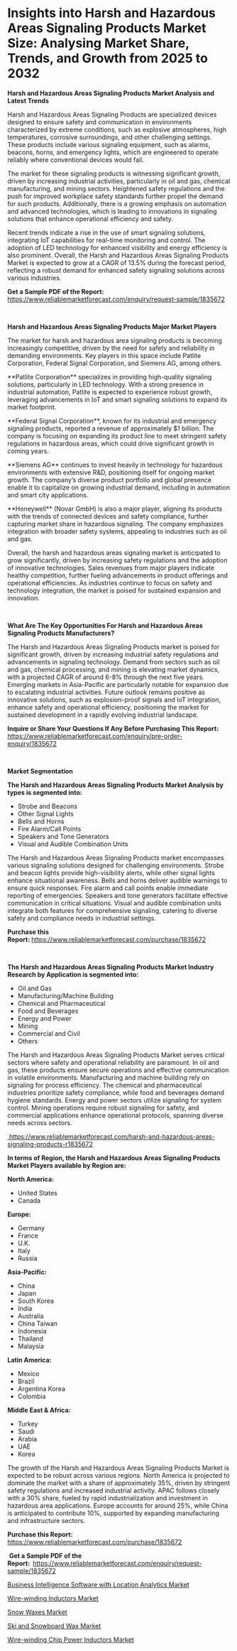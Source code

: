<p><h1>Insights into Harsh and Hazardous Areas Signaling Products Market Size: Analysing Market Share, Trends, and Growth from 2025 to 2032</h1></p><p><strong>Harsh and Hazardous Areas Signaling Products Market Analysis and Latest Trends</strong></p>
<p><p>Harsh and Hazardous Areas Signaling Products are specialized devices designed to ensure safety and communication in environments characterized by extreme conditions, such as explosive atmospheres, high temperatures, corrosive surroundings, and other challenging settings. These products include various signaling equipment, such as alarms, beacons, horns, and emergency lights, which are engineered to operate reliably where conventional devices would fail.</p><p>The market for these signaling products is witnessing significant growth, driven by increasing industrial activities, particularly in oil and gas, chemical manufacturing, and mining sectors. Heightened safety regulations and the push for improved workplace safety standards further propel the demand for such products. Additionally, there is a growing emphasis on automation and advanced technologies, which is leading to innovations in signaling solutions that enhance operational efficiency and safety.</p><p>Recent trends indicate a rise in the use of smart signaling solutions, integrating IoT capabilities for real-time monitoring and control. The adoption of LED technology for enhanced visibility and energy efficiency is also prominent. Overall, the Harsh and Hazardous Areas Signaling Products Market is expected to grow at a CAGR of 13.5% during the forecast period, reflecting a robust demand for enhanced safety signaling solutions across various industries.</p></p>
<p><strong>Get a Sample PDF of the Report:&nbsp;</strong> <a href="https://www.reliablemarketforecast.com/enquiry/request-sample/1835672?utm_campaign=1875&utm_medium=2&utm_source=Github&utm_content=ia&utm_term=26032025&utm_id=harsh-and-hazardous-areas-signaling-products">https://www.reliablemarketforecast.com/enquiry/request-sample/1835672</a></p>
<p>&nbsp;</p>
<p><strong>Harsh and Hazardous Areas Signaling Products Major Market Players</strong></p>
<p><p>The market for harsh and hazardous area signaling products is becoming increasingly competitive, driven by the need for safety and reliability in demanding environments. Key players in this space include Patlite Corporation, Federal Signal Corporation, and Siemens AG, among others.</p><p>**Patlite Corporation** specializes in providing high-quality signaling solutions, particularly in LED technology. With a strong presence in industrial automation, Patlite is expected to experience robust growth, leveraging advancements in IoT and smart signaling solutions to expand its market footprint.</p><p>**Federal Signal Corporation**, known for its industrial and emergency signaling products, reported a revenue of approximately $1 billion. The company is focusing on expanding its product line to meet stringent safety regulations in hazardous areas, which could drive significant growth in coming years.</p><p>**Siemens AG** continues to invest heavily in technology for hazardous environments with extensive R&D, positioning itself for ongoing market growth. The company’s diverse product portfolio and global presence enable it to capitalize on growing industrial demand, including in automation and smart city applications.</p><p>**Honeywell** (Novar GmbH) is also a major player, aligning its products with the trends of connected devices and safety compliance, further capturing market share in hazardous signaling. The company emphasizes integration with broader safety systems, appealing to industries such as oil and gas.</p><p>Overall, the harsh and hazardous areas signaling market is anticipated to grow significantly, driven by increasing safety regulations and the adoption of innovative technologies. Sales revenues from major players indicate healthy competition, further fueling advancements in product offerings and operational efficiencies. As industries continue to focus on safety and technology integration, the market is poised for sustained expansion and innovation.</p></p>
<p>&nbsp;</p>
<p><strong>What Are The Key Opportunities For Harsh and Hazardous Areas Signaling Products Manufacturers?</strong></p>
<p><p>The Harsh and Hazardous Areas Signaling Products market is poised for significant growth, driven by increasing industrial safety regulations and advancements in signaling technology. Demand from sectors such as oil and gas, chemical processing, and mining is elevating market dynamics, with a projected CAGR of around 6-8% through the next five years. Emerging markets in Asia-Pacific are particularly notable for expansion due to escalating industrial activities. Future outlook remains positive as innovative solutions, such as explosion-proof signals and IoT integration, enhance safety and operational efficiency, positioning the market for sustained development in a rapidly evolving industrial landscape.</p></p>
<p><strong>Inquire or Share Your Questions If Any Before Purchasing This Report:</strong> <a href="https://www.reliablemarketforecast.com/enquiry/pre-order-enquiry/1835672?utm_campaign=1875&utm_medium=2&utm_source=Github&utm_content=ia&utm_term=26032025&utm_id=harsh-and-hazardous-areas-signaling-products">https://www.reliablemarketforecast.com/enquiry/pre-order-enquiry/1835672</a></p>
<p>&nbsp;</p>
<p><strong>Market Segmentation</strong></p>
<p><strong>The Harsh and Hazardous Areas Signaling Products Market Analysis by types is segmented into:</strong></p>
<p><ul><li>Strobe and Beacons</li><li>Other Signal Lights</li><li>Bells and Horns</li><li>Fire Alarm/Call Points</li><li>Speakers and Tone Generators</li><li>Visual and Audible Combination Units</li></ul></p>
<p><p>The Harsh and Hazardous Areas Signaling Products market encompasses various signaling solutions designed for challenging environments. Strobe and beacon lights provide high-visibility alerts, while other signal lights enhance situational awareness. Bells and horns deliver audible warnings to ensure quick responses. Fire alarm and call points enable immediate reporting of emergencies. Speakers and tone generators facilitate effective communication in critical situations. Visual and audible combination units integrate both features for comprehensive signaling, catering to diverse safety and compliance needs in industrial settings.</p></p>
<p><strong>Purchase this Report:&nbsp;</strong><a href="https://www.reliablemarketforecast.com/purchase/1835672?utm_campaign=1875&utm_medium=2&utm_source=Github&utm_content=ia&utm_term=26032025&utm_id=harsh-and-hazardous-areas-signaling-products">https://www.reliablemarketforecast.com/purchase/1835672</a></p>
<p>&nbsp;</p>
<p><strong>The Harsh and Hazardous Areas Signaling Products Market Industry Research by Application is segmented into:</strong></p>
<p><ul><li>Oil and Gas</li><li>Manufacturing/Machine Building</li><li>Chemical and Pharmaceutical</li><li>Food and Beverages</li><li>Energy and Power</li><li>Mining</li><li>Commercial and Civil</li><li>Others</li></ul></p>
<p><p>The Harsh and Hazardous Areas Signaling Products Market serves critical sectors where safety and operational reliability are paramount. In oil and gas, these products ensure secure operations and effective communication in volatile environments. Manufacturing and machine building rely on signaling for process efficiency. The chemical and pharmaceutical industries prioritize safety compliance, while food and beverages demand hygiene standards. Energy and power sectors utilize signaling for system control. Mining operations require robust signaling for safety, and commercial applications enhance operational protocols, spanning diverse needs across sectors.</p></p>
<p><a href="https://www.reliablemarketforecast.com/harsh-and-hazardous-areas-signaling-products-r1835672?utm_campaign=1875&utm_medium=2&utm_source=Github&utm_content=ia&utm_term=26032025&utm_id=harsh-and-hazardous-areas-signaling-products">&nbsp;https://www.reliablemarketforecast.com/harsh-and-hazardous-areas-signaling-products-r1835672</a></p>
<p><strong>In terms of Region, the Harsh and Hazardous Areas Signaling Products Market Players available by Region are:</strong></p>
<p>
    <p> <strong> North America: </strong>
        <ul>
            <li>United States</li>
            <li>Canada</li>
        </ul>
        </p> 
    <p> <strong> Europe: </strong>
        <ul>
            <li>Germany</li>
            <li>France</li>
            <li>U.K.</li>
            <li>Italy</li>
            <li>Russia</li>
        </ul>
        </p> 
    <p> <strong> Asia-Pacific: </strong>
        <ul>
            <li>China</li>
            <li>Japan</li>
            <li>South Korea</li>
            <li>India</li>
            <li>Australia</li>
            <li>China Taiwan</li>
            <li>Indonesia</li>
            <li>Thailand</li>
            <li>Malaysia</li>
        </ul>
        </p> 
    <p> <strong> Latin America: </strong>
        <ul>
            <li>Mexico</li>
            <li>Brazil</li>
            <li>Argentina Korea</li>
            <li>Colombia</li>
        </ul>
        </p> 
    <p> <strong> Middle East & Africa: </strong>
        <ul>
            <li>Turkey</li>
            <li>Saudi</li>
            <li>Arabia</li>
            <li>UAE</li>
            <li>Korea</li>
        </ul>
    </p>
    </p>
<p><p>The growth of the Harsh and Hazardous Areas Signaling Products Market is expected to be robust across various regions. North America is projected to dominate the market with a share of approximately 35%, driven by stringent safety regulations and increased industrial activity. APAC follows closely with a 30% share, fueled by rapid industrialization and investment in hazardous area applications. Europe accounts for around 25%, while China is anticipated to contribute 10%, supported by expanding manufacturing and infrastructure sectors.</p></p>
<p><strong>Purchase this Report: </strong><a href="https://www.reliablemarketforecast.com/purchase/1835672?utm_campaign=1875&utm_medium=2&utm_source=Github&utm_content=ia&utm_term=26032025&utm_id=harsh-and-hazardous-areas-signaling-products">https://www.reliablemarketforecast.com/purchase/1835672</a></p>
<p>&nbsp;<strong>Get a Sample PDF of the Report:&nbsp;&nbsp;</strong><a href="https://www.reliablemarketforecast.com/enquiry/request-sample/1835672?utm_campaign=1875&utm_medium=2&utm_source=Github&utm_content=ia&utm_term=26032025&utm_id=harsh-and-hazardous-areas-signaling-products">https://www.reliablemarketforecast.com/enquiry/request-sample/1835672</a></p>
<p><strong></strong></p>
<p><p><a href="https://github.com/muhjanaidu/Market-Research-Report-List-1/blob/main/business-intelligence-software-with-location-analytics-market.md?utm_campaign=1875&utm_medium=2&utm_source=Github&utm_content=ia&utm_term=26032025&utm_id=harsh-and-hazardous-areas-signaling-products">Business Intelligence Software with Location Analytics Market</a></p><p><a href="https://github.com/briandahm87/Market-Research-Report-List-1/blob/main/wire-winding-inductors-market.md?utm_campaign=1875&utm_medium=2&utm_source=Github&utm_content=ia&utm_term=26032025&utm_id=harsh-and-hazardous-areas-signaling-products">Wire-winding Inductors Market</a></p><p><a href="https://github.com/lestymbango/Market-Research-Report-List-1/blob/main/snow-waxes-market.md?utm_campaign=1875&utm_medium=2&utm_source=Github&utm_content=ia&utm_term=26032025&utm_id=harsh-and-hazardous-areas-signaling-products">Snow Waxes Market</a></p><p><a href="https://github.com/felishtimoti/Market-Research-Report-List-1/blob/main/ski-and-snowboard-wax-market.md?utm_campaign=1875&utm_medium=2&utm_source=Github&utm_content=ia&utm_term=26032025&utm_id=harsh-and-hazardous-areas-signaling-products">Ski and Snowboard Wax Market</a></p><p><a href="https://github.com/popupioo/Market-Research-Report-List-1/blob/main/wire-winding-chip-power-inductors-market.md?utm_campaign=1875&utm_medium=2&utm_source=Github&utm_content=ia&utm_term=26032025&utm_id=harsh-and-hazardous-areas-signaling-products">Wire-winding Chip Power Inductors Market</a></p></p>